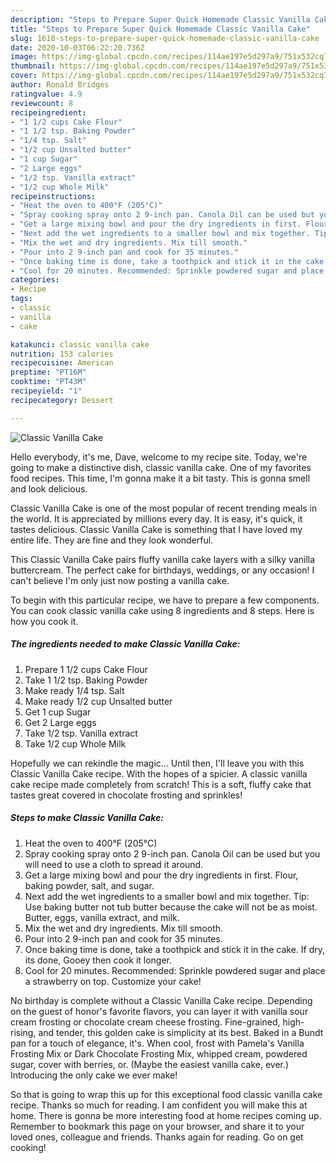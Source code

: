 ```yaml
---
description: "Steps to Prepare Super Quick Homemade Classic Vanilla Cake"
title: "Steps to Prepare Super Quick Homemade Classic Vanilla Cake"
slug: 1610-steps-to-prepare-super-quick-homemade-classic-vanilla-cake
date: 2020-10-03T06:22:20.736Z
image: https://img-global.cpcdn.com/recipes/114ae197e5d297a9/751x532cq70/classic-vanilla-cake-recipe-main-photo.jpg
thumbnail: https://img-global.cpcdn.com/recipes/114ae197e5d297a9/751x532cq70/classic-vanilla-cake-recipe-main-photo.jpg
cover: https://img-global.cpcdn.com/recipes/114ae197e5d297a9/751x532cq70/classic-vanilla-cake-recipe-main-photo.jpg
author: Ronald Bridges
ratingvalue: 4.9
reviewcount: 8
recipeingredient:
- "1 1/2 cups Cake Flour"
- "1 1/2 tsp. Baking Powder"
- "1/4 tsp. Salt"
- "1/2 cup Unsalted butter"
- "1 cup Sugar"
- "2 Large eggs"
- "1/2 tsp. Vanilla extract"
- "1/2 cup Whole Milk"
recipeinstructions:
- "Heat the oven to 400°F (205°C)"
- "Spray cooking spray onto 2 9-inch pan. Canola Oil can be used but you will need to use a cloth to spread it around."
- "Get a large mixing bowl and pour the dry ingredients in first. Flour, baking powder, salt, and sugar."
- "Next add the wet ingredients to a smaller bowl and mix together. Tip: Use baking butter not tub butter because the cake will not be as moist. Butter, eggs, vanilla extract, and milk."
- "Mix the wet and dry ingredients. Mix till smooth."
- "Pour into 2 9-inch pan and cook for 35 minutes."
- "Once baking time is done, take a toothpick and stick it in the cake. If dry, its done, Gooey then cook it longer."
- "Cool for 20 minutes. Recommended: Sprinkle powdered sugar and place a strawberry on top. Customize your cake!"
categories:
- Recipe
tags:
- classic
- vanilla
- cake

katakunci: classic vanilla cake 
nutrition: 153 calories
recipecuisine: American
preptime: "PT16M"
cooktime: "PT43M"
recipeyield: "1"
recipecategory: Dessert

---
```



![Classic Vanilla Cake](https://img-global.cpcdn.com/recipes/114ae197e5d297a9/751x532cq70/classic-vanilla-cake-recipe-main-photo.jpg)

Hello everybody, it's me, Dave, welcome to my recipe site. Today, we're going to make a distinctive dish, classic vanilla cake. One of my favorites food recipes. This time, I'm gonna make it a bit tasty. This is gonna smell and look delicious.

Classic Vanilla Cake is one of the most popular of recent trending meals in the world. It is appreciated by millions every day. It is easy, it's quick, it tastes delicious. Classic Vanilla Cake is something that I have loved my entire life. They are fine and they look wonderful.

This Classic Vanilla Cake pairs fluffy vanilla cake layers with a silky vanilla buttercream. The perfect cake for birthdays, weddings, or any occasion! I can&#39;t believe I&#39;m only just now posting a vanilla cake.


To begin with this particular recipe, we have to prepare a few components. You can cook classic vanilla cake using 8 ingredients and 8 steps. Here is how you cook it.

<!--inarticleads1-->

##### The ingredients needed to make Classic Vanilla Cake:

1. Prepare 1 1/2 cups Cake Flour
1. Take 1 1/2 tsp. Baking Powder
1. Make ready 1/4 tsp. Salt
1. Make ready 1/2 cup Unsalted butter
1. Get 1 cup Sugar
1. Get 2 Large eggs
1. Take 1/2 tsp. Vanilla extract
1. Take 1/2 cup Whole Milk


Hopefully we can rekindle the magic… Until then, I&#39;ll leave you with this Classic Vanilla Cake recipe. With the hopes of a spicier. A classic vanilla cake recipe made completely from scratch! This is a soft, fluffy cake that tastes great covered in chocolate frosting and sprinkles! 

<!--inarticleads2-->

##### Steps to make Classic Vanilla Cake:

1. Heat the oven to 400°F (205°C)
1. Spray cooking spray onto 2 9-inch pan. Canola Oil can be used but you will need to use a cloth to spread it around.
1. Get a large mixing bowl and pour the dry ingredients in first. Flour, baking powder, salt, and sugar.
1. Next add the wet ingredients to a smaller bowl and mix together. Tip: Use baking butter not tub butter because the cake will not be as moist. Butter, eggs, vanilla extract, and milk.
1. Mix the wet and dry ingredients. Mix till smooth.
1. Pour into 2 9-inch pan and cook for 35 minutes.
1. Once baking time is done, take a toothpick and stick it in the cake. If dry, its done, Gooey then cook it longer.
1. Cool for 20 minutes. Recommended: Sprinkle powdered sugar and place a strawberry on top. Customize your cake!


No birthday is complete without a Classic Vanilla Cake recipe. Depending on the guest of honor&#39;s favorite flavors, you can layer it with vanilla sour cream frosting or chocolate cream cheese frosting. Fine-grained, high-rising, and tender, this golden cake is simplicity at its best. Baked in a Bundt pan for a touch of elegance, it&#39;s. When cool, frost with Pamela&#39;s Vanilla Frosting Mix or Dark Chocolate Frosting Mix, whipped cream, powdered sugar, cover with berries, or. (Maybe the easiest vanilla cake, ever.) Introducing the only cake we ever make! 

So that is going to wrap this up for this exceptional food classic vanilla cake recipe. Thanks so much for reading. I am confident you will make this at home. There is gonna be more interesting food at home recipes coming up. Remember to bookmark this page on your browser, and share it to your loved ones, colleague and friends. Thanks again for reading. Go on get cooking!
